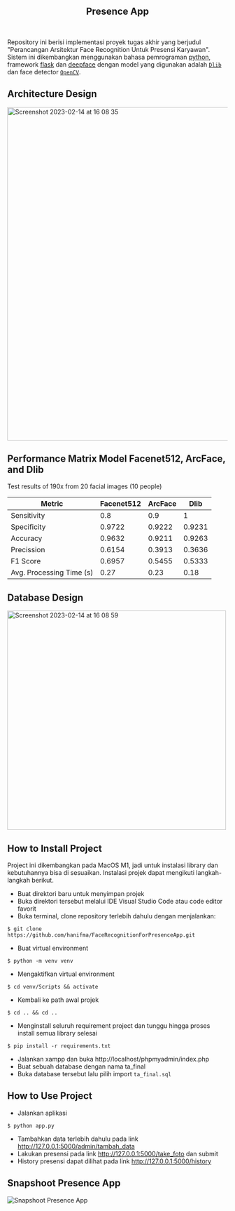 ## <div align="center">Presence App</div>

<br/>

Repository ini berisi implementasi proyek tugas akhir yang berjudul "Perancangan Arsitektur Face Recognition Untuk Presensi Karyawan".
Sistem ini dikembangkan menggunakan bahasa pemrograman [python](https://www.python.org/), framework [flask](https://flask.palletsprojects.com/en/2.2.x/) dan [deepface](https://github.com/serengil/deepface) 
dengan model yang digunakan adalah [`Dlib`](https://sefiks.com/2020/07/11/face-recognition-with-dlib-in-python/) dan face detector [`OpenCV`](https://sefiks.com/2020/02/23/face-alignment-for-face-recognition-in-python-within-opencv/).

## Architecture Design

<img width="760" alt="Screenshot 2023-02-14 at 16 08 35" src="https://user-images.githubusercontent.com/30397639/218692115-c876854a-834f-4e83-8784-ebf28db02d8c.png">

## Performance Matrix Model Facenet512, ArcFace, and Dlib

Test results of 190x from 20 facial images (10 people)

| Metric | Facenet512 | ArcFace | Dlib |
| ---   | --- | --- | --- |
| Sensitivity | 0.8 | 0.9 | 1 |
| Specificity | 0.9722 | 0.9222 | 0.9231 |
| Accuracy | 0.9632 | 0.9211 | 0.9263 |
| Precission | 0.6154 | 0.3913 | 0.3636 |
| F1 Score | 0.6957 | 0.5455 | 0.5333 |
| Avg. Processing Time (s) | 0.27 | 0.23 | 0.18 |

## Database Design 

<img width="500" alt="Screenshot 2023-02-14 at 16 08 59" src="https://user-images.githubusercontent.com/30397639/218692304-462e6b5d-3d39-4dac-8d9b-7b1eec148196.png">

## How to Install Project

Project ini dikembangkan pada MacOS M1, jadi untuk instalasi library dan kebutuhannya bisa di sesuaikan.
Instalasi projek dapat mengikuti langkah-langkah berikut.
- Buat direktori baru untuk menyimpan projek
- Buka direktori tersebut melalui IDE Visual Studio Code atau code editor favorit
- Buka terminal, clone repository terlebih dahulu dengan menjalankan:
```shell
$ git clone https://github.com/hanifma/FaceRecognitionForPresenceApp.git
```
- Buat virtual environment
```shell
$ python -m venv venv
```
- Mengaktifkan virtual environment
```shell
$ cd venv/Scripts && activate
```
- Kembali ke path awal projek
```shell
$ cd .. && cd ..
```
- Menginstall seluruh requirement project dan tunggu hingga proses install semua library selesai
```shell
$ pip install -r requirements.txt
```
- Jalankan xampp dan buka http://localhost/phpmyadmin/index.php
- Buat sebuah database dengan nama ta_final
- Buka database tersebut lalu pilih import `ta_final.sql` 

## How to Use Project

- Jalankan aplikasi
```shell
$ python app.py
```
- Tambahkan data terlebih dahulu pada link http://127.0.0.1:5000/admin/tambah_data
- Lakukan presensi pada link http://127.0.0.1:5000/take_foto dan submit
- History presensi dapat dilihat pada link http://127.0.0.1:5000/history

## Snapshoot Presence App

![Snapshoot Presence App](https://user-images.githubusercontent.com/30397639/218708019-83275b89-7ef2-43e7-8196-705d2dd48da4.jpg)

